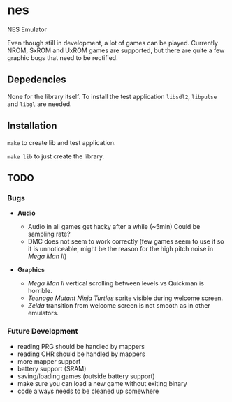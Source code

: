 # nes

NES Emulator

Even though still in development, a lot of games can be played.
Currently NROM, SxROM and UxROM games are supported, but there are quite a few graphic bugs that need to be rectified.

## Depedencies

None for the library itself.
To install the test application `libsdl2`, `libpulse` and `libgl` are needed.

## Installation

`make` to create lib and test application.

`make lib` to just create the library.

## TODO

### Bugs

* **Audio**
	* Audio in all games get hacky after a while (~5min) Could be sampling rate?
	* DMC does not seem to work correctly (few games seem to use it so it is unnoticeable, might be the reason for the high pitch noise in *Mega Man II*)

* **Graphics**
	* *Mega Man II* vertical scrolling between levels vs Quickman is horrible.
	* *Teenage Mutant Ninja Turtles* sprite visible during welcome screen.
	* *Zelda* transition from welcome screen is not smooth as in other emulators.

### Future Development

* reading PRG should be handled by mappers
* reading CHR should be handled by mappers
* more mapper support
* battery support (SRAM)
* saving/loading games (outside battery support)
* make sure you can load a new game without exiting binary
* code always needs to be cleaned up somewhere
